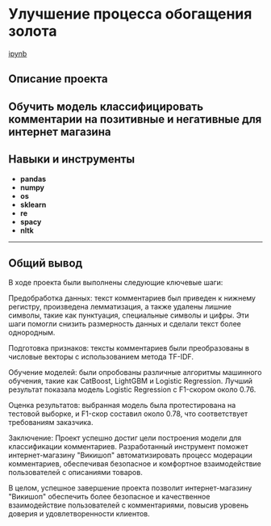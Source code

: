 # Улучшение процесса обогащения золота

[ipynb](https://github.com/yaroslav-korobkov/Portfolio/blob/main/Toxic_comments/toxic_comments.ipynb)

## Описание проекта

Обучить модель классифицировать комментарии на позитивные и негативные для интернет магазина
---
## Навыки и инструменты

- **pandas**
- **numpy**
- **os**
- **sklearn**
- **re**
- **spacy**
- **nltk**
---
## Общий вывод

В ходе проекта были выполнены следующие ключевые шаги:

Предобработка данных: текст комментариев был приведен к нижнему регистру, произведена лемматизация, а также удалены лишние символы, такие как пунктуация, специальные символы и цифры. Эти шаги помогли снизить размерность данных и сделали текст более однородным.

Подготовка признаков: тексты комментариев были преобразованы в числовые векторы с использованием метода TF-IDF.

Обучение моделей: были опробованы различные алгоритмы машинного обучения, такие как CatBoost, LightGBM и Logistic Regression. Лучший результат показала модель Logistic Regression с F1-скором около 0.76.

Оценка результатов: выбранная модель была протестирована на тестовой выборке, и F1-скор составил около 0.78, что соответствует требованиям заказчика.

Заключение: Проект успешно достиг цели построения модели для классификации комментариев. Разработанный инструмент поможет интернет-магазину "Викишоп" автоматизировать процесс модерации комментариев, обеспечивая безопасное и комфортное взаимодействие пользователей с описаниями товаров.

В целом, успешное завершение проекта позволит интернет-магазину "Викишоп" обеспечить более безопасное и качественное взаимодействие пользователей с комментариями, повысив уровень доверия и удовлетворенности клиентов.
